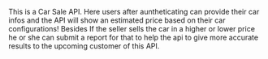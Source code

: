 This is a Car Sale API.
Here users after auntheticating can provide their car infos and the API will show an estimated price based on their car configurations! Besides If the seller sells the car in a higher or lower price he or she can submit a report for that to help the api to give more accurate results to the upcoming customer of this API.
